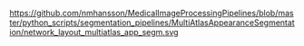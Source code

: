 https://github.com/nmhansson/MedicalImageProcessingPipelines/blob/master/python_scripts/segmentation_pipelines/MultiAtlasAppearanceSegmentation/network_layout_multiatlas_app_segm.svg
